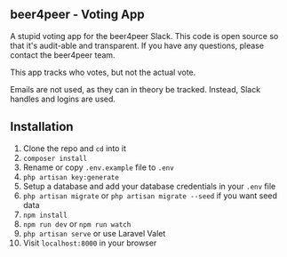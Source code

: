 ## beer4peer - Voting App
A stupid voting app for the beer4peer Slack. This code is open source so that it's audit-able and transparent. If you have any questions, please contact the beer4peer team.

This app tracks who votes, but not the actual vote.

Emails are not used, as they can in theory be tracked. Instead, Slack handles and logins are used.

## Installation

1. Clone the repo and `cd` into it
1. `composer install`
1. Rename or copy `.env.example` file to `.env`
1. `php artisan key:generate`
1. Setup a database and add your database credentials in your `.env` file
1. `php artisan migrate` or `php artisan migrate --seed` if you want seed data
1. `npm install`
1. `npm run dev` or `npm run watch`
1. `php artisan serve` or use Laravel Valet
1. Visit `localhost:8000` in your browser
